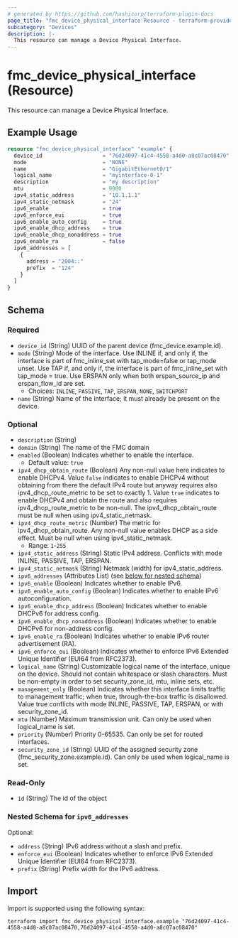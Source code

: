 ```yaml
---
# generated by https://github.com/hashicorp/terraform-plugin-docs
page_title: "fmc_device_physical_interface Resource - terraform-provider-fmc"
subcategory: "Devices"
description: |-
  This resource can manage a Device Physical Interface.
---
```


# fmc_device_physical_interface (Resource)

This resource can manage a Device Physical Interface.

## Example Usage

```terraform
resource "fmc_device_physical_interface" "example" {
  device_id                   = "76d24097-41c4-4558-a4d0-a8c07ac08470"
  mode                        = "NONE"
  name                        = "GigabitEthernet0/1"
  logical_name                = "myinterface-0-1"
  description                 = "my description"
  mtu                         = 9000
  ipv4_static_address         = "10.1.1.1"
  ipv4_static_netmask         = "24"
  ipv6_enable                 = true
  ipv6_enforce_eui            = true
  ipv6_enable_auto_config     = true
  ipv6_enable_dhcp_address    = true
  ipv6_enable_dhcp_nonaddress = true
  ipv6_enable_ra              = false
  ipv6_addresses = [
    {
      address = "2004::"
      prefix  = "124"
    }
  ]
}
```

<!-- schema generated by tfplugindocs -->
## Schema

### Required

- `device_id` (String) UUID of the parent device (fmc_device.example.id).
- `mode` (String) Mode of the interface. Use INLINE if, and only if, the interface is part of fmc_inline_set with tap_mode=false or tap_mode unset. Use TAP if, and only if, the interface is part of fmc_inline_set with tap_mode = true. Use ERSPAN only when both erspan_source_ip and erspan_flow_id are set.
  - Choices: `INLINE`, `PASSIVE`, `TAP`, `ERSPAN`, `NONE`, `SWITCHPORT`
- `name` (String) Name of the interface; it must already be present on the device.

### Optional

- `description` (String)
- `domain` (String) The name of the FMC domain
- `enabled` (Boolean) Indicates whether to enable the interface.
  - Default value: `true`
- `ipv4_dhcp_obtain_route` (Boolean) Any non-null value here indicates to enable DHCPv4. Value `false` indicates to enable DHCPv4 without obtaining from there the default IPv4 route but anyway requires also ipv4_dhcp_route_metric to be set to exactly 1. Value `true` indicates to enable DHCPv4 and obtain the route and also requires ipv4_dhcp_route_metric to be non-null. The ipv4_dhcp_obtain_route must be null when using ipv4_static_netmask.
- `ipv4_dhcp_route_metric` (Number) The metric for ipv4_dhcp_obtain_route. Any non-null value enables DHCP as a side effect. Must be null when using ipv4_static_netmask.
  - Range: `1`-`255`
- `ipv4_static_address` (String) Static IPv4 address. Conflicts with mode INLINE, PASSIVE, TAP, ERSPAN.
- `ipv4_static_netmask` (String) Netmask (width) for ipv4_static_address.
- `ipv6_addresses` (Attributes List) (see [below for nested schema](#nestedatt--ipv6_addresses))
- `ipv6_enable` (Boolean) Indicates whether to enable IPv6.
- `ipv6_enable_auto_config` (Boolean) Indicates whether to enable IPv6 autoconfiguration.
- `ipv6_enable_dhcp_address` (Boolean) Indicates whether to enable DHCPv6 for address config.
- `ipv6_enable_dhcp_nonaddress` (Boolean) Indicates whether to enable DHCPv6 for non-address config.
- `ipv6_enable_ra` (Boolean) Indicates whether to enable IPv6 router advertisement (RA).
- `ipv6_enforce_eui` (Boolean) Indicates whether to enforce IPv6 Extended Unique Identifier (EUI64 from RFC2373).
- `logical_name` (String) Customizable logical name of the interface, unique on the device. Should not contain whitespace or slash characters. Must be non-empty in order to set security_zone_id, mtu, inline sets, etc.
- `management_only` (Boolean) Indicates whether this interface limits traffic to management traffic; when true, through-the-box traffic is disallowed. Value true conflicts with mode INLINE, PASSIVE, TAP, ERSPAN, or with security_zone_id.
- `mtu` (Number) Maximum transmission unit. Can only be used when logical_name is set.
- `priority` (Number) Priority 0-65535. Can only be set for routed interfaces.
- `security_zone_id` (String) UUID of the assigned security zone (fmc_security_zone.example.id). Can only be used when logical_name is set.

### Read-Only

- `id` (String) The id of the object

<a id="nestedatt--ipv6_addresses"></a>
### Nested Schema for `ipv6_addresses`

Optional:

- `address` (String) IPv6 address without a slash and prefix.
- `enforce_eui` (Boolean) Indicates whether to enforce IPv6 Extended Unique Identifier (EUI64 from RFC2373).
- `prefix` (String) Prefix width for the IPv6 address.

## Import

Import is supported using the following syntax:

```shell
terraform import fmc_device_physical_interface.example "76d24097-41c4-4558-a4d0-a8c07ac08470,76d24097-41c4-4558-a4d0-a8c07ac08470"
```
